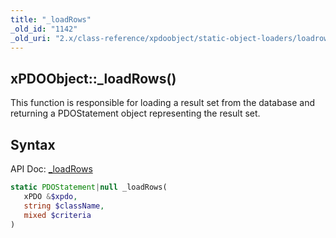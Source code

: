 ```yaml
---
title: "_loadRows"
_old_id: "1142"
_old_uri: "2.x/class-reference/xpdoobject/static-object-loaders/loadrows"
---
```


## xPDOObject::\_loadRows()

This function is responsible for loading a result set from the database and returning a PDOStatement object representing the result set.

## Syntax

API Doc: [_loadRows](http://api.modx.com/xpdo/om/xPDOObject.html#_loadRows)

``` php
static PDOStatement|null _loadRows(
   xPDO &$xpdo,
   string $className,
   mixed $criteria
)
```
